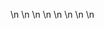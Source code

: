 

















































\n
\n
\n
\n
\n
\n
\n
\n






























































































































































































































































































































































































